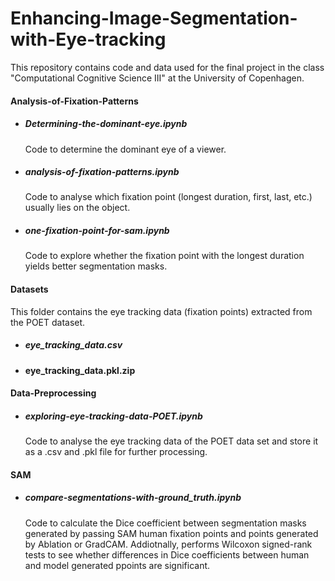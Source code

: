 # Enhancing-Image-Segmentation-with-Eye-tracking

This repository contains code and data used for the final project in the class "Computational Cognitive Science III" at the University of Copenhagen. 

#### Analysis-of-Fixation-Patterns

- ##### Determining-the-dominant-eye.ipynb
  Code to determine the dominant eye of a viewer.
- ##### analysis-of-fixation-patterns.ipynb
  Code to analyse which fixation point (longest duration, first, last, etc.) usually lies on the object.
- ##### one-fixation-point-for-sam.ipynb
  Code to explore whether the fixation point with the longest duration yields better segmentation masks.
  
#### Datasets

This folder contains the eye tracking data (fixation points) extracted from the POET dataset.

- ##### eye_tracking_data.csv
- #### eye_tracking_data.pkl.zip

#### Data-Preprocessing

- ##### exploring-eye-tracking-data-POET.ipynb
  Code to analyse the eye tracking data of the POET data set and store it as a .csv and .pkl file for further processing.
  

#### SAM

- ##### compare-segmentations-with-ground_truth.ipynb
  Code to calculate the Dice coefficient between segmentation masks generated by passing SAM human fixation points and points generated by Ablation or GradCAM. Addiotnally, performs Wilcoxon signed-rank tests to see whether differences in Dice coefficients between human and model generated ppoints are significant.
